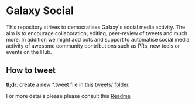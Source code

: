 # Galaxy Social

This repository strives to democratises Galaxy's social media activity. The aim is to encourage collaboration, editing, peer-review of tweets and much more.
In addition we might add bots and support to automatise social media activity of awesome community contributions such as PRs, new tools or events on the Hub.

## How to tweet

__tl;dr__: create a new *.tweet file in this [tweets/ folder](tweets/). 

For more details please please consult this [Readme](tweets/README.md)
